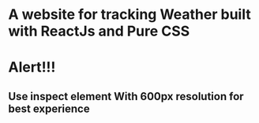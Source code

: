 <h1>A website for tracking Weather built with ReactJs and Pure CSS</h1>

<h1>Alert!!!</h1>
<h2> Use inspect element With 600px resolution for best experience </h2>
